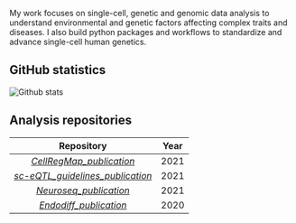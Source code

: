 My work focuses on single-cell, genetic and genomic data analysis to understand environmental and genetic factors affecting complex traits and diseases. 
I also build python packages and workflows to standardize and advance single-cell human genetics.

## GitHub statistics

![Github stats](https://github-readme-stats.vercel.app/api?username=annacuomo&show_icons=true&hide_border=true&count_private=true)

## Analysis repositories

| Repository | Year | 
|:----------------:|:----------------:|
| [_CellRegMap_publication_](https://github.com/annacuomo/CellRegMap_analyses) |  2021 |
| [_sc-eQTL_guidelines_publication_](https://github.com/single-cell-genetics/optimising_singlecell_eqtl_paper) | 2021 |
| [_Neuroseq_publication_](https://github.com/single-cell-genetics/singlecell_neuroseq_paper) | 2021 |
| [_Endodiff_publication_](https://github.com/single-cell-genetics/singlecell_endodiff_paper) |  2020 |


<!-- ### Hi there 👋 -->


<!--
**annacuomo/annacuomo** is a ✨ _special_ ✨ repository because its `README.md` (this file) appears on your GitHub profile.

Here are some ideas to get you started:

- 🔭 I’m currently working on ...
- 🌱 I’m currently learning ...
- 👯 I’m looking to collaborate on ...
- 🤔 I’m looking for help with ...
- 💬 Ask me about ...
- 📫 How to reach me: ...
- 😄 Pronouns: ...
- ⚡ Fun fact: ...
-->
